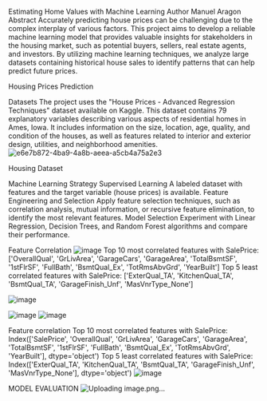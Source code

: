 Estimating Home Values with Machine Learning
Author
Manuel Aragon
Abstract
Accurately predicting house prices can be challenging due to the complex interplay of various factors. This project aims to develop a reliable machine learning model that provides valuable insights for stakeholders in the housing market, such as potential buyers, sellers, real estate agents, and investors. By utilizing machine learning techniques, we analyze large datasets containing historical house sales to identify patterns that can help predict future prices.

Housing Prices Prediction

Datasets
The project uses the "House Prices - Advanced Regression Techniques" dataset available on Kaggle. This dataset contains 79 explanatory variables describing various aspects of residential homes in Ames, Iowa. It includes information on the size, location, age, quality, and condition of the houses, as well as features related to interior and exterior design, utilities, and neighborhood amenities.
![e6e7b872-4ba9-4a8b-aeea-a5cb4a75a2e3](https://github.com/Manuel-Aragon/prediciting_housing_prices/assets/73243037/e005bec3-44c1-4352-9346-4460f881117b)

Housing Dataset

Machine Learning Strategy
Supervised Learning
A labeled dataset with features and the target variable (house prices) is available.
Feature Engineering and Selection
Apply feature selection techniques, such as correlation analysis, mutual information, or recursive feature elimination, to identify the most relevant features.
Model Selection
Experiment with Linear Regression, Decision Trees, and Random Forest algorithms and compare their performance.

Feature Correlation
![image](https://github.com/Manuel-Aragon/prediciting_housing_prices/assets/73243037/d460b4cd-be87-4f32-baa2-928fa9b5a325)
Top 10 most correlated features with SalePrice: ['OverallQual', 'GrLivArea', 'GarageCars', 'GarageArea', 'TotalBsmtSF', '1stFlrSF', 'FullBath', 'BsmtQual_Ex', 'TotRmsAbvGrd', 'YearBuilt']
Top 5 least correlated features with SalePrice: ['ExterQual_TA', 'KitchenQual_TA', 'BsmtQual_TA', 'GarageFinish_Unf', 'MasVnrType_None']

![image](https://github.com/Manuel-Aragon/prediciting_housing_prices/assets/73243037/67c4d656-c17b-43fe-9695-22441e3fb040)

![image](https://github.com/Manuel-Aragon/prediciting_housing_prices/assets/73243037/b5572afe-ae79-4e2f-9621-2285fa2d3427)
![image](https://github.com/Manuel-Aragon/prediciting_housing_prices/assets/73243037/7d2ab4d9-654c-4dca-9cdf-baa927e452e0)

Feature correlation
Top 10 most correlated features with SalePrice: Index(['SalePrice', 'OverallQual', 'GrLivArea', 'GarageCars', 'GarageArea', 'TotalBsmtSF', '1stFlrSF', 'FullBath', 'BsmtQual_Ex', 'TotRmsAbvGrd', 'YearBuilt'], dtype='object') Top 5 least correlated features with SalePrice: Index(['ExterQual_TA', 'KitchenQual_TA', 'BsmtQual_TA', 'GarageFinish_Unf', 'MasVnrType_None'], dtype='object')
![image](https://github.com/Manuel-Aragon/prediciting_housing_prices/assets/73243037/0a076705-f996-4c57-8348-8e3de43e697a)

MODEL EVALUATION
![Uploading image.png…]()
